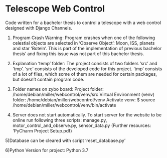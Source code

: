 # Telescope Web Control

Code written for a bachelor thesis to control a telescope with a web control designed with Django Channels.

1) Program Crash Warning: Program crashes when one of the following celestial objects are selected in ‘Observe Object’: Moon, ISS, planets and star ‘Boteln’. This is part of the implementation of previous bachelor thesis’ and fixing this issue was not part of this bachelor thesis.

2) Explanation ‘temp’ folder: The project consists of two folders ‘src’ and ‘tmp’. ‘src’ consists of the developed code for this project. ‘tmp’ consists of a lot of files, which some of them are needed for certain packages, but doesn’t contain program code.

3) Folder names on zybo board:
Project folder: /home/debian/miller/webcontrol/venv/src 
Virtual Environment (venv) folder: /home/debian/miller/webcontrol/venv
Activate venv: $ source /home/debian/miller/webcontrol/venv/bin/activate

4) Server does not start automatically. To start server for the website to be online run following three scripts: manage.py, motor_control_and_observe.py, sensor_data.py (Further resources: ‘PyCharm Project Setup.pdf)

5)Database can be cleared with script ‘reset_database.py’

6)Python Version for project: Python 3.7
